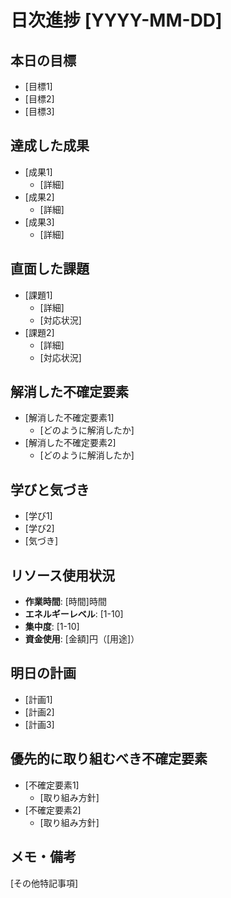 # 日次進捗 [YYYY-MM-DD]

## 本日の目標
- [目標1]
- [目標2]
- [目標3]

## 達成した成果
- [成果1]
  - [詳細]
- [成果2]
  - [詳細]
- [成果3]
  - [詳細]

## 直面した課題
- [課題1]
  - [詳細]
  - [対応状況]
- [課題2]
  - [詳細]
  - [対応状況]

## 解消した不確定要素
- [解消した不確定要素1]
  - [どのように解消したか]
- [解消した不確定要素2]
  - [どのように解消したか]

## 学びと気づき
- [学び1]
- [学び2]
- [気づき]

## リソース使用状況
- **作業時間**: [時間]時間
- **エネルギーレベル**: [1-10]
- **集中度**: [1-10]
- **資金使用**: [金額]円（[用途]）

## 明日の計画
- [計画1]
- [計画2]
- [計画3]

## 優先的に取り組むべき不確定要素
- [不確定要素1]
  - [取り組み方針]
- [不確定要素2]
  - [取り組み方針]

## メモ・備考
[その他特記事項]